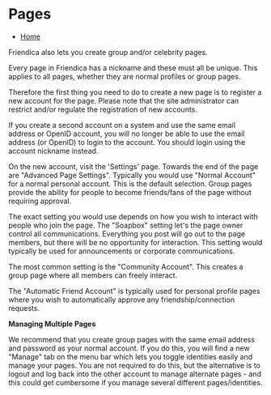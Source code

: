 Pages
=====

* [Home](help)


Friendica also lets you create group and/or celebrity pages. 

Every page in Friendica has a nickname and these must all be unique. This applies to all pages, whether they are normal profiles or group pages. 

Therefore the first thing you need to do to create a new page is to register a new account for the page. Please note that the site administrator can restrict and/or regulate the registration of new accounts. 

If you create a second account on a system and use the same email address or OpenID account, you will no longer be able to use the email address (or OpenID) to login to the account. You should login using the account nickname instead. 

On the new account, visit the 'Settings' page. Towards the end of the page are "Advanced Page Settings". Typically you would use "Normal Account" for a normal personal account. This is the default selection. Group pages provide the ability for people to become friends/fans of the page without requiring approval.

The exact setting you would use depends on how you wish to interact with people who join the page. The "Soapbox" setting let's the page owner control all communications. Everything you post will go out to the page members, but there will be no opportunity for interaction. This setting would typically be used for announcements or corporate communications.

The most common setting is the "Community Account".  This creates a group page where all members can freely interact. 

The "Automatic Friend Account" is typically used for personal profile pages where you wish to automatically approve any friendship/connection requests. 

**Managing Multiple Pages**

We recommend that you create group pages with the same email address and password as your normal account. If you do this, you will find a new "Manage" tab on the menu bar which lets you toggle identities easily and manage your pages. You are not required to do this, but the alternative is to logout and log back into the other account to manage alternate pages - and this could get cumbersome if you manage several different pages/identities. 



